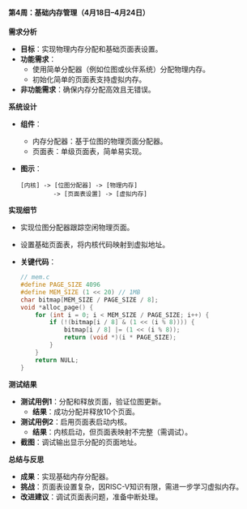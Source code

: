
#### 第4周：基础内存管理（4月18日–4月24日）

**需求分析**

- **目标**：实现物理内存分配和基础页面表设置。
- **功能需求**：
  - 使用简单分配器（例如位图或伙伴系统）分配物理内存。
  - 初始化简单的页面表支持虚拟内存。
- **非功能需求**：确保内存分配高效且无错误。

**系统设计**

- **组件**：

  - 内存分配器：基于位图的物理页面分配器。
  - 页面表：单级页面表，简单易实现。

- **图示**：

  ```
  [内核] -> [位图分配器] -> [物理内存]
           -> [页面表设置] -> [虚拟内存]
  ```

**实现细节**

- 实现位图分配器跟踪空闲物理页面。

- 设置基础页面表，将内核代码映射到虚拟地址。

- **关键代码**：

  ```c
  // mem.c
  #define PAGE_SIZE 4096
  #define MEM_SIZE (1 << 20) // 1MB
  char bitmap[MEM_SIZE / PAGE_SIZE / 8];
  void *alloc_page() {
      for (int i = 0; i < MEM_SIZE / PAGE_SIZE; i++) {
          if (!(bitmap[i / 8] & (1 << (i % 8)))) {
              bitmap[i / 8] |= (1 << (i % 8));
              return (void *)(i * PAGE_SIZE);
          }
      }
      return NULL;
  }
  ```

**测试结果**

- **测试用例1**：分配和释放页面，验证位图更新。
  - **结果**：成功分配并释放10个页面。
- **测试用例2**：启用页面表启动内核。
  - **结果**：内核启动，但页面表映射不完整（需调试）。
- **截图**：调试输出显示分配的页面地址。

**总结与反思**

- **成果**：实现基础内存分配器。
- **挑战**：页面表设置复杂，因RISC-V知识有限，需进一步学习虚拟内存。
- **改进建议**：调试页面表问题，准备中断处理。

